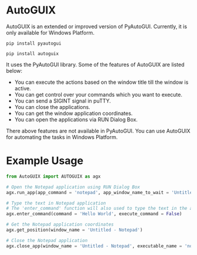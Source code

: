 AutoGUIX
========

AutoGUIX is an extended or improved version of PyAutoGUI. Currently, it is only available for Windows Platform.

```pip install pyautogui```

```pip install autoguix```

It uses the PyAutoGUI library. Some of the features of AutoGUIX are listed below:

* You can execute the actions based on the window title till the window is active.
* You can get control over your commands which you want to execute.
* You can send a SIGINT signal in puTTY.
* You can close the applications.
* You can get the window application coordinates.
* You can open the applications via RUN Dialog Box.

There above features are not available in PyAutoGUI. You can use AutoGUIX for automating the tasks in Windows Platform.

Example Usage
=============

```python
from AutoGUIX import AUTOGUIX as agx

# Open the Notepad application using RUN Dialog Box
agx.run_app(app_command = 'notepad', app_window_name_to_wait = 'Untitled - Notepad')

# Type the text in Notepad application
# The 'enter_command' function will also used to type the text in the application
agx.enter_command(command = 'Hello World', execute_command = False)

# Get the Notepad application coordinates
agx.get_position(window_name = 'Untitled - Notepad')

# Close the Notepad application
agx.close_app(window_name = 'Untitled - Notepad', executable_name = 'notepad.exe')
```
